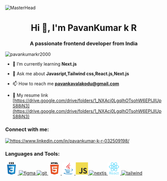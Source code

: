 ![MasterHead](https://raw.githubusercontent.com/pavanKumarKR2000/scripting-lab-html-css/18057156f39afa011d67c346086ea7f3dbdcc3d3/Code%20typing-bro.svg)
<h1 align="center">Hi 👋, I'm PavanKumar k R</h1>
<h3 align="center">A passionate frontend developer from India</h3>


<p align="left"> <img src="https://komarev.com/ghpvc/?username=pavankumarkr2000&label=Profile%20views&color=0e75b6&style=flat" alt="pavankumarkr2000" /> </p>

- 🌱 I’m currently learning **Next.js**

- 💬 Ask me about **Javasript,Tailwind css,React.js,Next.js**

- 📫 How to reach me **pavankavalakodu@gmail.com**

- 📄 My resume link [https://drive.google.com/drive/folders/1_NXAcj0LgqlhOTsohW6EPIJIUpS88jN3](https://drive.google.com/drive/folders/1_NXAcj0LgqlhOTsohW6EPIJIUpS88jN3)

<h3 align="left">Connect with me:</h3>
<p align="left">
<a href="https://linkedin.com/in/https://www.linkedin.com/in/pavankumar-k-r-032509198/" target="blank"><img align="center" src="https://raw.githubusercontent.com/rahuldkjain/github-profile-readme-generator/master/src/images/icons/Social/linked-in-alt.svg" alt="https://www.linkedin.com/in/pavankumar-k-r-032509198/" height="30" width="40" /></a>
</p>

<h3 align="left">Languages and Tools:</h3>
<p align="left"> <a href="https://www.w3schools.com/css/" target="_blank" rel="noreferrer"> <img src="https://raw.githubusercontent.com/devicons/devicon/master/icons/css3/css3-original-wordmark.svg" alt="css3" width="40" height="40"/> </a> <a href="https://www.figma.com/" target="_blank" rel="noreferrer"> <img src="https://www.vectorlogo.zone/logos/figma/figma-icon.svg" alt="figma" width="40" height="40"/> </a> <a href="https://git-scm.com/" target="_blank" rel="noreferrer"> <img src="https://www.vectorlogo.zone/logos/git-scm/git-scm-icon.svg" alt="git" width="40" height="40"/> </a> <a href="https://www.w3.org/html/" target="_blank" rel="noreferrer"> <img src="https://raw.githubusercontent.com/devicons/devicon/master/icons/html5/html5-original-wordmark.svg" alt="html5" width="40" height="40"/> </a> <a href="https://www.java.com" target="_blank" rel="noreferrer"> <img src="https://raw.githubusercontent.com/devicons/devicon/master/icons/java/java-original.svg" alt="java" width="40" height="40"/> </a> <a href="https://developer.mozilla.org/en-US/docs/Web/JavaScript" target="_blank" rel="noreferrer"> <img src="https://raw.githubusercontent.com/devicons/devicon/master/icons/javascript/javascript-original.svg" alt="javascript" width="40" height="40"/> </a> <a href="https://nextjs.org/" target="_blank" rel="noreferrer"> <img src="https://cdn.worldvectorlogo.com/logos/nextjs-2.svg" alt="nextjs" width="40" height="40"/> </a> <a href="https://reactjs.org/" target="_blank" rel="noreferrer"> <img src="https://raw.githubusercontent.com/devicons/devicon/master/icons/react/react-original-wordmark.svg" alt="react" width="40" height="40"/> </a> <a href="https://tailwindcss.com/" target="_blank" rel="noreferrer"> <img src="https://www.vectorlogo.zone/logos/tailwindcss/tailwindcss-icon.svg" alt="tailwind" width="40" height="40"/> </a> </p>


